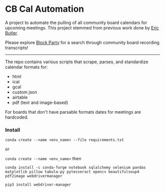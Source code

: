 # CB Cal Automation

A project to automate the pulling of all community board calendars for upcoming meetings. This project stemmed from previous work done by [Eric Butler](https://github.com/codebutler/59boards). 

Please explore [Block Party](https://blockparty.studio/) for a search through community board recording transcripts!

---

The repo contains various scripts that scrape, parses, and standardize calendar formats for:

- html
- ical
- gcal
- custom json
- airtable
- pdf (text and image-based)

For boards that don't have parsable formats dates for meetings are hardcoded.

### Install 

`conda create --name <env_name> --file requirements.txt`

or

`conda create --name <env_name>` then

`conda install -c conda-forge notebook sqlalchemy selenium pandas matplotlib pillow tabula-py pytesseract opencv beautifulsoup4 pdf2image webdrivermanager`

`pip3 install webdriver-manager`